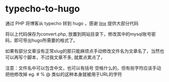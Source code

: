 # typecho-to-hugo

通过 PHP 将博客从 typecho 转到 hugo ，感谢 [linx](https://llinx.me/post/typecho%E8%BF%81%E7%A7%BB%E5%88%B0hugo/) 提供大部分代码

将以上代码保存为convert.php, 放置到网站目录下，修改其中的mysql账号密码，即可导出hugo所需要的格式了。

如果有部分文章没有正常slug的那只能麻烦点手动修改文件名为文章名了，当然也可以再写个脚本，不过我文章不多, 就累点累点了，

注意：文件名中可以包含中文，也可以有括号 空格什么的，但有些字符应该手动把他修改掉 eg. # % @ 类似的这种本身就被用于URL的字符
